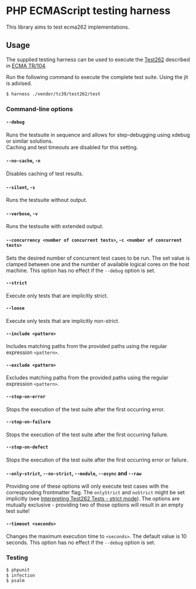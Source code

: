 # PHP ECMAScript testing harness

This library aims to test ecma262 implementations.

## Usage

The supplied testing harness can be used to execute the [Test262](https://github.com/tc39/test262) described in [ECMA TR/104](http://ecma-international.org/publications/techreports/E-TR-104.htm).

Run the following command to execute the complete test suite. Using the jit is advised.
```bash
$ harness ./vendor/tc39/test262/test
```

### Command-line options

#### `--debug`
Runs the testsuite in sequence and allows for step-debugging using xdebug or similar solutions.  
Caching and test timeouts are disabled for this setting.

#### `--no-cache`, `-n`
Disables caching of test results.

#### `--silent`, `-s`
Runs the testsuite without output.

#### `--verbose`, `-v`
Runs the testsuite with extended output.

#### `--concurrency <number of concurrent tests>`, `-c <number of concurrent tests>`
Sets the desired number of concurrent test cases to be run. The set value is clamped between one and the number of available logical cores on the host machine. 
This option has no effect if the `--debug` option is set.

#### `--strict`
Execute only tests that are implicitly strict.

#### `--loose`
Execute only tests that are implicitly non-strict.

#### `--include <pattern>`
Includes matching paths from the provided paths using the regular expression `<pattern>`.

#### `--exclude <pattern>`
Excludes matching paths from the provided paths using the regular expression `<pattern>`.

#### `--stop-on-error`
Stops the execution of the test suite after the first occurring error.

#### `--stop-on-failure`
Stops the execution of the test suite after the first occurring failure.

#### `--stop-on-defect`
Stops the execution of the test suite after the first occurring error or failure.

#### `--only-strict`, `--no-strict`, `--module`, `--async` and `--raw`
Providing one of these options will only execute test cases with the corresponding frontmatter flag. The `onlyStrict` and `noStrict` might be set implicitly (see [Interpreting Test262 Tests - strict mode](https://github.com/tc39/test262/blob/main/INTERPRETING.md#strict-mode)).
The options are mutually exclusive - providing two of those options will result in an empty test suite!

#### `--timeout <seconds>`
Changes the maximum execution time to `<seconds>`. The default value is 10 seconds.
This option has no effect if the `--debug` option is set.

### Testing

```bash
$ phpunit
$ infection
$ psalm 
```
